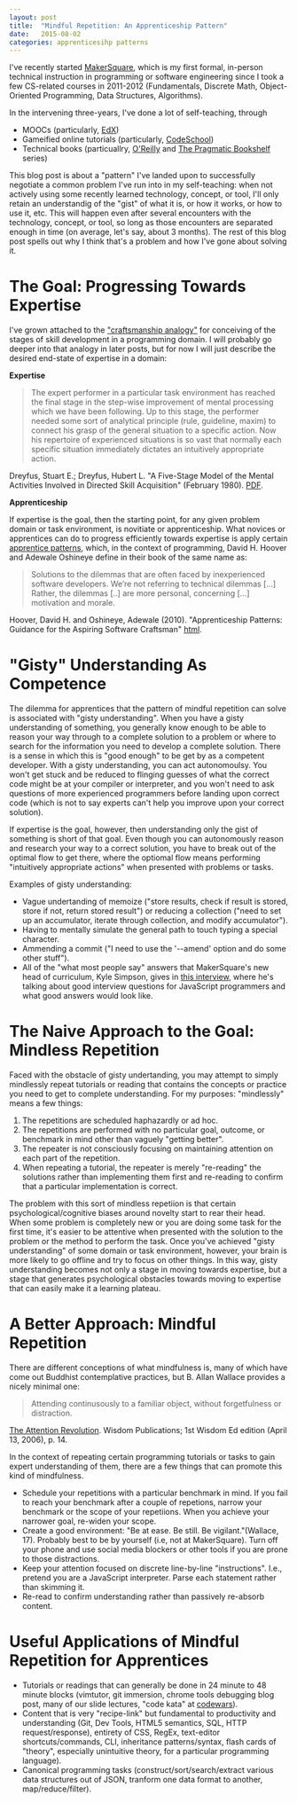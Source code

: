```yaml
---
layout: post
title:  "Mindful Repetition: An Apprenticeship Pattern"
date:   2015-08-02
categories: apprenticesihp patterns
---
```


I've recently started [MakerSquare][ms], which is my first formal, in-person
technical instruction in programming or software engineering since I took a few
CS-related courses in 2011-2012 (Fundamentals, Discrete Math, Object-Oriented Programming, Data
Structures, Algorithms). 

In the intervening three-years, I've done a lot of self-teaching, through

- MOOCs (particularly, [EdX][edx])
- Gameified online tutorials (particularly, [CodeSchool][cs])
- Technical books (particuallry, [O'Reilly][or] and [The Pragmatic Bookshelf][pp] series)

This blog post is about a "pattern" I've landed upon to successfully negotiate a
common problem I've run into in my self-teaching: when not actively using some
recently learned technology, concept, or tool, I'll only retain an understandig
of the "gist" of what it is, or how it works, or how to use it, etc.  This will
happen even after several encounters with the technology, concept, or tool, so
long as those encounters are separated enough in time (on average, let's say, about 3 months). The rest of this blog post spells out why I think that's a problem and how I've gone about solving it.


The Goal: Progressing Towards Expertise
=======================================
I've grown attached to the ["craftsmanship analogy"][craft] for conceiving of the
stages of skill development in a programming domain.  I will probably go deeper into
that analogy in later posts, but for now I will just describe the desired end-state of
expertise in a domain:

**Expertise**

>The expert performer in a particular task environment
>has reached the final stage in the step-wise improvement of
>mental processing which we have been following. Up to this
>stage, the performer needed some sort of analytical principle
>(rule, guideline, maxim) to connect his grasp of the general
>situation to a specific action. Now his repertoire of
>experienced situations is so vast that normally each specific
>situation immediately dictates an intuitively appropriate
>action.

 Dreyfus, Stuart E.; Dreyfus, Hubert L. "A Five-Stage Model of
 the Mental Activities Involved in Directed Skill Acquisition" (February 1980). [PDF][dreyfus].

**Apprenticeship**

 If expertise is the goal, then the starting point, for any given problem domain
 or task environment, is novitiate or apprenticeship.
 What novices or apprentices can do to progress efficiently towards expertise is
 apply certain
 [apprentice patterns][apc], which, in the context of programming, David H. Hoover and Adewale Oshineye define in
 their book of the same name as:

 >Solutions to the dilemmas that are often faced by inexperienced software
 >developers. We’re not referring to technical dilemmas [...] Rather,
 >the dilemmas [..] are more personal, concerning [...] motivation
 >and morale. 

Hoover, David H. and Oshineye, Adewale (2010).  "Apprenticeship Patterns:
Guidance for the Aspiring Software Craftsman" [html][ap].

"Gisty" Understanding As Competence
====================================
The dilemma for apprentices that the pattern of mindful repetition can solve is associated with "gisty understanding".  When you have a gisty understanding of something, you generally know enough to be able to reason
your way through to a complete solution to a problem or where to search for the
information you need to develop a complete solution.  There is a
sense in which this is "good enough" to be get by as a competent developer.
With a gisty understanding, you can act autonomoulsy.  You
won't get stuck and be reduced to flinging guesses of what the correct code
might be at your compiler or
interpreter, and you won't need to ask questions of more experienced programmers before
landing upon correct code (which is not to say experts can't help you improve
upon your correct solution).  

If expertise is the goal, however, then understanding only the gist of something is short
of that goal.  Even though you can autonomously reason and research your way to
a correct solution, you have to break out of the optimal flow to get there,
where the optiomal flow means performing "intuitively appropriate actions" when
presented with problems or tasks.

Examples of gisty understanding:

- Vague undertanding of memoize ("store results, check if result is stored,
  store if not, return stored result") or reducing a collection ("need to set up an
accumulator, iterate through collection, and modify accumulator").
- Having to mentally simulate the general path to touch typing a special
  character.
- Ammending a commit ("I need to use the '--amend' option and do some other
stuff").
- All of the "what most people say" answers that MakerSquare's new head of
curriculum, Kyle Simpson, gives in [this interview][ksi], where he's talking
about good interview questions for JavaScript programmers and what good answers
would look like.

The Naive Approach to the Goal: Mindless Repetition
===================================================
Faced with the obstacle of gisty undertanding, you may attempt to simply
mindlessly repeat tutorials or reading that contains the concepts or practice
you need to get to complete understanding.  For my purposes: "mindlessly" means
a few things: 

1. The repetitions are scheduled haphazardly or ad hoc.
2. The repetitions are performed with no particular goal, outcome, or benchmark in mind other than vaguely "getting
better".
3. The repeater is not consciously focusing on maintaining attention on each
part of the repetition.
4. When repeating a tutorial, the repeater is merely "re-reading" the solutions
rather than implementing them first and re-reading to confirm that a particular implementation
is correct. 

The problem with this sort of mindless repetiion is that certain
psychological/cognitive biases around novelty start to rear their head.  When some problem is
completely new or you are doing some task for the first time, it's easier to be
attentive when presented with the solution to the problem or the method to
perform the task.  Once you've achieved "gisty understanding" of some
domain or task environment, however, your brain is more likely to go offline and
try to focus on other things.  In this way, gisty understanding becomes not only
a stage in moving towards expertise, but a stage that generates psychological
obstacles towards moving to expertise that can easily make it a
learning plateau.

A Better Approach: Mindful Repetition
=====================================
There are different conceptions of what mindfulness is, many of which have come out Buddhist
contemplative practices, but B. Allan Wallace provides a nicely minimal one:

>Attending continusously to a familiar object, without forgetfulness or
>distraction.

[The Attention Revolution][ar]. Wisdom Publications; 1st Wisdom Ed edition (April
13, 2006), p. 14. 

In the context of repeating certain programming tutorials or tasks to gain
expert understanding of them, there are a few things that can promote this
kind of mindfulness.

- Schedule your repetitions with a particular benchmark in mind. If you fail to
reach your benchmark after a couple of repetions, narrow your benchmark or the
scope of your repetiions. When you achieve your narrower goal, re-widen your
scope.
- Create a good environment: "Be at ease.  Be still.  Be vigilant."(Wallace,
17).  Probably best to be by yourself (i.e, not at MakerSquare).  Turn off your
phone and use social media blockers or other tools if you are prone to those
distractions.
- Keep your attention focused on discrete line-by-line "instructions". I.e., pretend
you are a JavaScript interpreter. Parse each statement rather than skimming it.  
- Re-read to confirm understanding rather than passively re-absorb content. 

Useful Applications of Mindful Repetition for Apprentices
=========================================================

- Tutorials or readings that can generally be done in 24 minute to 48 minute
blocks (vimtutor, git immersion, chrome tools debugging blog post, many of our
slide lectures, "code kata" at [codewars][cw]).
- Content that is very "recipe-link" but fundamental to productivity and
understanding (Git, Dev Tools, HTML5 semantics, SQL, HTTP request/response),
entirety of CSS,  RegEx, text-editor shortcuts/commands, CLI, inheritance
patterns/syntax, flash cards of "theory", especially unintuitive theory,  for a particular programming language).
- Canonical programming tasks (construct/sort/search/extract various data
structures out of JSON, tranform one data format to another, map/reduce/filter).

[ms]: http://www.makersquare.com
[cs]: https://www.codeschool.com
[dreyfus]: http://www.dtic.mil/cgi-bin/GetTRDoc?AD=ADA084551&Location=U2&doc=GetTRDoc.pdf
[craft]: http://www.amazon.com/Software-Craftsmanship-Imperative-Pete-McBreen/dp/0201733862/
[edx]: https://www.edx.org/
[or]: http://shop.oreilly.com/category/browse-subjects.do
[pp]: https://pragprog.com/categories
[ksi]: http://insights.dice.com/2015/07/06/interview-qs-javascript-developers/
[ar]: http://www.wisdompubs.org/sites/default/files/preview/Attention%20Revolution%20Book%20Preview.pdf
[cw]: http://www.codewars.com/
[apc]: http://chimera.labs.oreilly.com/books/1234000001813/pr02.html
[ap]: http://chimera.labs.oreilly.com/books/1234000001813/index.html
